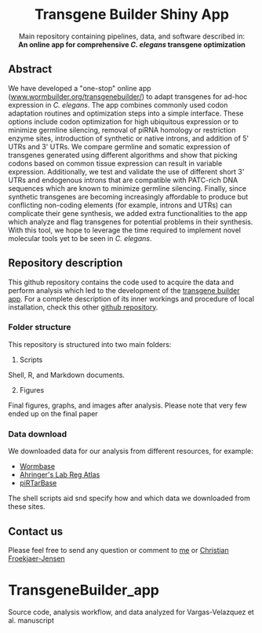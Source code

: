 
<h1 align="center">Transgene Builder Shiny App</h1>
<p align="center">
Main repository containing pipelines, data, and software described in: <br><b>An online app for comprehensive <i>C. elegans</i> transgene optimization </b>
</p>

## Abstract
We have developed a "one-stop" online app (www.wormbuilder.org/transgenebuilder/) to adapt transgenes for ad-hoc expression in <i>C. elegans</i>. The app combines commonly used codon adaptation routines and optimization steps into a simple interface. These options include codon optimization for high ubiquitous expression or to minimize germline silencing, removal of piRNA homology or restriction enzyme sites, introduction of synthetic or native introns, and addition of 5' UTRs and 3' UTRs. We compare germline and somatic expression of transgenes generated using different algorithms and show that picking codons based on common tissue expression can result in variable expression. Additionally, we test and validate the use of different short 3' UTRs and endogenous introns that are compatible with  PATC-rich DNA sequences which are known to minimize germline silencing. Finally, since synthetic transgenes are becoming increasingly affordable to produce but conflicting non-coding elements (for example, introns and UTRs) can complicate their gene synthesis, we added extra functionalities to the app which analyze and flag transgenes for potential problems in their synthesis. With this tool, we hope to leverage the time required to implement novel molecular tools yet to be seen in <i>C. elegans</i>.

## Repository description
This github repository contains the code used to acquire the data and perform analysis which led to the development of the [transgene builder app](www.wormbuilder.org/transgenebuilder/). For a complete description of its inner workings and procedure of local installation, check this other [github repository](https://github.com/AmhedVargas/GeneOptimizer_2022).

### Folder structure
This repository is structured into two main folders:
1. Scripts

Shell, R, and Markdown documents.

2. Figures

Final figures, graphs, and images after analysis. Please note that very few ended up on the final paper

### Data download
We downloaded data for our analysis from different resources, for example:
* [Wormbase](https://wormbase.org/)
* [Ahringer's Lab Reg Atlas](https://ahringerlab.com/RegAtlas/)
* [piRTarBase](http://cosbi6.ee.ncku.edu.tw/piRTarBase/)

The shell scripts aid snd specify how and which data we downloaded from these sites.


## Contact us
Please feel free to send any question or comment to [me](mailto:avargas0lcg@gmail.com) or [Christian Froekjaer-Jensen](mailto:cfjensen@kaust.edu.sa)

# TransgeneBuilder_app
Source code, analysis workflow, and data analyzed for Vargas-Velazquez et al. manuscript
